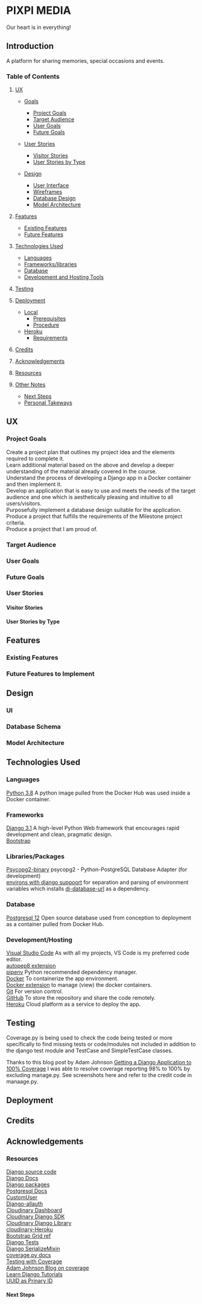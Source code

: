 # PIXPI MEDIA

Our heart is in everything!

## Introduction

A platform for sharing memories, special occasions and events.

### Table of Contents

1. [UX](#ux)

   - [Goals](#goals)

     - [Project Goals](#project-goals)
     - [Target Audience](#target-audience)
     - [User Goals](#user-goals)
     - [Future Goals](#future-goals)

   - [User Stories](#user-stories)

     - [Visitor Stories](#visitor-stories)
     - [User Stories by Type](#user-stories-by-type)

   - [Design](#design)

     - [User Interface](#user-interface)
     - [Wireframes](#wireframes)
     - [Database Design](#database-design)
     - [Model Architecture](#model-architecture)

2. [Features](#features)

   - [Existing Features](#existing-features)
   - [Future Features](#future-features-to-implement)

3. [Technologies Used](#technologies-used)

   - [Languages](#languages)
   - [Frameworks/libraries](#frameworks/libraries)
   - [Database](#database)
   - [Development and Hosting Tools](#development/hosting)

4. [Testing](#testing)

5. [Deployment](#deployment)

   - [Local](#local-setup)
     - [Prerequisites](#prerequisites)
     - [Procedure](#procedure)
   - [Heroku](#deployment-on-heroku)
     - [Requirements](#requirements)

6. [Credits](#credits)

7. [Acknowledgements](#acknowledgements)

8. [Resources](#resources)

9. [Other Notes](#other-notes)
   - [Next Steps](#next-steps)
   - [Personal Takeways](#personal-takeawys)

## UX

### Project Goals

Create a project plan that outlines my project idea and the elements required to complete it.  
Learn additional material based on the above and develop a deeper understanding of the material already covered in the course.  
Understand the process of developing a Django app in a Docker container and then implement it.  
Develop an application that is easy to use and meets the needs of the target audience and one which is aesthetically pleasing and intuitive to all users/visitors.  
Purposefully implement a database design suitable for the application.  
Produce a project that fulfills the requirements of the Milestone project criteria.  
Produce a project that I am proud of.

### Target Audience

### User Goals

### Future Goals

### User Stories

#### Visitor Stories

#### User Stories by Type

## Features

### Existing Features

### Future Features to Implement

## Design

### UI

### Database Schema

### Model Architecture

## Technologies Used

### Languages

[Python 3.8](https://www.python.org/) A python image pulled from the Docker Hub was used inside a Docker container.

### Frameworks

[Django 3.1](https://www.djangoproject.com/) A high-level Python Web framework that encourages rapid development and clean, pragmatic design.  
[Bootstrap](https://getbootstrap.com/docs/4.5/getting-started/introduction/)

### Libraries/Packages

[Psycopg2-binary](https://pypi.org/project/psycopg2-binary/) psycopg2 - Python-PostgreSQL Database Adapter (for development)  
[environs with django suppoort](https://pypi.org/project/environs/#usage-with-django) for separation and parsing of environment variables which installs [dj-database-url](https://pypi.org/project/dj-database-url/) as a dependency.

### Database

[Postgresql 12](https://www.postgresql.org/) Open source database used from conception to deployment as a container pulled from Docker Hub.

### Development/Hosting

[Visual Studio Code](https://code.visualstudio.com/) As with all my projects, VS Code is my preferred code editor.  
[autopep8 extension](https://marketplace.visualstudio.com/items?itemName=himanoa.Python-autopep8)  
[pipenv](https://pypi.org/project/pipenv/) Python recommended dependency manager.  
[Docker](www.docker.com) To containerize the app environment.  
[Docker extension](https://marketplace.visualstudio.com/items?itemName=ms-azuretools.vscode-docker) to manage (view) the docker containers.  
[Git](https://git-scm.com/) For version control.  
[GitHub](https://github.com/) To store the repository and share the code remotely.  
[Heroku](https://www.heroku.com/) Cloud platform as a service to deploy the app.

## Testing

Coverage.py is being used to check the code being tested or more specifically to find missing tests or code/modules not included in addition to the django test module and TestCase and SimpleTestCase classes.

Thanks to this blog post by Adam Johnson [Getting a Django Application to 100% Coverage](https://adamj.eu/tech/2019/04/30/getting-a-django-application-to-100-percent-coverage/) I was able to resolve coverage reporting 98% to 100% by excluding manage.py. See screenshots here and refer to the credit code in manaage.py.

## Deployment

## Credits

## Acknowledgements

### Resources

[Django source code](https://github.com/django/django)  
[Django Docs](https://www.djangoproject.com/)  
[Django packages](https://djangopackages.org/)  
[Postgresql Docs](https://postgresapp.com/documentation/)  
[CustomUser](https://docs.djangoproject.com/en/3.1/topics/auth/customizing/#using-a-custom-user-model-when-starting-a-project)  
[Django-allauth](https://readthedocs.org/projects/django-allauth/)  
[Cloudinary Dashboard](https://cloudinary.com/console/)  
[Cloudinary Django SDK](https://cloudinary.com/documentation/django_image_and_video_upload)  
[Cloudinary Django Library](https://github.com/cloudinary/pycloudinary)  
[cloudinary-Heroku](https://devcenter.heroku.com/articles/cloudinary)  
[Bootstrap Grid ref](https://getbootstrap.com/docs/4.5/layout/grid/)  
[Django Tests](https://docs.djangoproject.com/en/3.1/topics/testing/)  
[Django SerializeMixin](https://docs.djangoproject.com/en/3.1/topics/testing/advanced/#testing-reusable-applications)  
[coverage.py docs](https://coverage.readthedocs.io/en/coverage-5.2.1/cmd.html)  
[Testing with Coverage](https://devguide.python.org/coverage/#using-coverage-py)  
[Adam Johnson Blog on coverage](https://adamj.eu/tech/2019/04/30/getting-a-django-application-to-100-percent-coverage/#:~:text=Code%20coverage%20is%20a%20simple,tool%20for%20measuring%20code%20coverage.)  
[Learn Django Tutorials](https://learndjango.com/tutorials/)  
[UUID as Prinary ID](https://tech.serhatteker.com/post/2020-01/uuid-primary-key/#:~:text=In%20Django%20whenever%20we%20create,was%20added%20in%20Django%201.8%20.)

#### Next Steps

